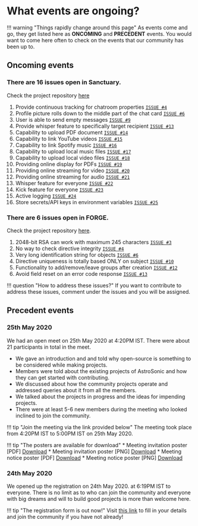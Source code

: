 # What events are ongoing?

!!! warning "Things rapidly change around this page"
    As events come and go, they get listed here as **ONCOMING** and **PRECEDENT** events. You would want to come here often to check on the events that our community has been up to.

## Oncoming events

### There are 16 issues open in Sanctuary.

Check the project repository [here](https://github.com/astrosonic/sanctuary/)

1.  Provide continuous tracking for chatroom properties [`ISSUE #4`](https://github.com/astrosonic/sanctuary/issues/4)
2.  Profile picture rolls down to the middle part of the chat card [`ISSUE #6`](https://github.com/astrosonic/sanctuary/issues/6)
3.  User is able to send empty messages [`ISSUE #9`](https://github.com/astrosonic/sanctuary/issues/9)
4.  Provide whisper feature to specifically target recipient [`ISSUE #13`](https://github.com/astrosonic/sanctuary/issues/13)
5.  Capability to upload PDF document [`ISSUE #14`](https://github.com/astrosonic/sanctuary/issues/14)
6.  Capability to link YouTube videos [`ISSUE #15`](https://github.com/astrosonic/sanctuary/issues/15)
7.  Capability to link Spotify music [`ISSUE #16`](https://github.com/astrosonic/sanctuary/issues/16)
8.  Capability to upload local music files [`ISSUE #17`](https://github.com/astrosonic/sanctuary/issues/17)
9.  Capability to upload local video files [`ISSUE #18`](https://github.com/astrosonic/sanctuary/issues/18)
10. Providing online display for PDFs [`ISSUE #19`](https://github.com/astrosonic/sanctuary/issues/19)
11. Providing online streaming for video [`ISSUE #20`](https://github.com/astrosonic/sanctuary/issues/20)
12. Providing online streaming for audio [`ISSUE #21`](https://github.com/astrosonic/sanctuary/issues/21)
13. Whisper feature for everyone [`ISSUE #22`](https://github.com/astrosonic/sanctuary/issues/22)
14. Kick feature for everyone [`ISSUE #23`](https://github.com/astrosonic/sanctuary/issues/23)
15. Active logging [`ISSUE #24`](https://github.com/astrosonic/sanctuary/issues/24)
16. Store secrets/API keys in environment variables [`ISSUE #25`](https://github.com/astrosonic/sanctuary/issues/25)

### There are 6 issues open in FORGE.

Check the project repository [here](https://github.com/astrosonic/forge/).

1. 2048-bit RSA can work with maximum 245 characters [`ISSUE #3`](https://github.com/astrosonic/forge/issues/3)
2. No way to check directive integrity [`ISSUE #4`](https://github.com/astrosonic/forge/issues/4)
3. Very long identification string for objects [`ISSUE #6`](https://github.com/astrosonic/forge/issues/6)
4. Directive uniqueness is totally based ONLY on subject [`ISSUE #10`](https://github.com/astrosonic/forge/issues/10)
5. Functionality to add/remove/leave groups after creation [`ISSUE #12`](https://github.com/astrosonic/forge/issues/12)
6. Avoid field reset on an error code response [`ISSUE #13`](https://github.com/astrosonic/forge/issues/13)

!!! question "How to address these issues?"
    If you want to contribute to address these issues, comment under the issues and you will be assigned.

## Precedent events

### 25th May 2020
We had an open meet on 25th May 2020 at 4:20PM IST. There were about 21 participants in total in the meet. 

* We gave an introduction and and told why open-source is something to be considered while making projects.
* Members were told about the existing projects of AstroSonic and how they can get started with contributing.
* We discussed about how the community projects operate and addressed queries about it from all the members.
* We talked about the projects in progress and the ideas for impending projects.
* There were at least 5-6 new members during the meeting who looked inclined to join the community.

!!! tip "Join the meeting via the link provided below"
    The meeting took place from 4:20PM IST to 5:00PM IST on 25th May 2020.

!!! tip "The posters are available for download"
    * Meeting invitation poster [PDF] [Download](pdfs/25May2020-Meet-1.pdf)
    * Meeting invitation poster [PNG] [Download](pics/25May2020-Meet-1.png)
    * Meeting notice poster [PDF] [Download](pdfs/25May2020-Meet-2.pdf)
    * Meeting notice poster [PNG] [Download](pics/25May2020-Meet-2.png)

### 24th May 2020
We opened up the registration on 24th May 2020. at 6:19PM IST to everyone. There is no limit as to who can join the community and everyone with big dreams and will to build good projects is more than welcome here.

!!! tip "The registration form is out now!"
    Visit [this link](https://forms.gle/i3FM5LyUVwC1jPwQ7) to fill in your details and join the community if you have not already!